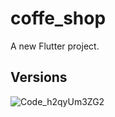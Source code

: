 # coffe_shop

A new Flutter project.

## Versions

![Code_h2qyUm3ZG2](https://github.com/n0ndescr1pt/flutterMessanger/assets/112966572/87af679c-335b-43e3-a5f6-8b54a858448a)
